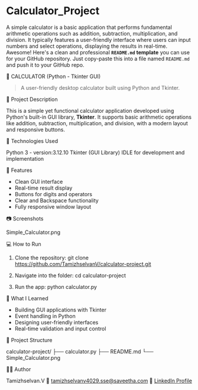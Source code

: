 # Calculator_Project
A simple calculator is a basic application that performs fundamental arithmetic operations such as addition, subtraction, multiplication, and division. It typically features a user-friendly interface where users can input numbers and select operations, displaying the results in real-time.
Awesome! Here's a clean and professional **`README.md` template** you can use for your GitHub repository. Just copy-paste this into a file named `README.md` and push it to your GitHub repo.

🧮 CALCULATOR (Python - Tkinter GUI)

> A user-friendly desktop calculator built using Python and Tkinter.

🚀 Project Description

This is a simple yet functional calculator application developed using Python's built-in GUI library, **Tkinter**. It supports basic arithmetic operations like addition, subtraction, multiplication, and division, with a modern layout and responsive buttons.

🧰 Technologies Used

Python 3 - version:3.12.10
Tkinter (GUI Library)
IDLE for development and implementation

🎯 Features

* Clean GUI interface
* Real-time result display
* Buttons for digits and operators
* Clear and Backspace functionality
* Fully responsive window layout

📷 Screenshots

Simple_Calculator.png



💻 How to Run

1. Clone the repository:
   git clone https://github.com/TamizhselvanV/calculator-project.git

2. Navigate into the folder:
   cd calculator-project

3. Run the app:
   python calculator.py

 🧠 What I Learned

* Building GUI applications with Tkinter
* Event handling in Python
* Designing user-friendly interfaces
* Real-time validation and input control

 📁 Project Structure

calculator-project/
├── calculator.py
├── README.md
└── Simple_Calculator.png

 🙋‍♀️ Author

Tamizhselvan.V
📧 [tamizhselvanv4029.sse@saveetha.com](mailto:tamizhselvanv4029.sse@saveetha.com)
🔗 [LinkedIn Profile]((https://www.linkedin.com/in/ragul-v-185890323?utm_source=share&utm_campaign=share_via&utm_content=profile&utm_medium=android_app))


